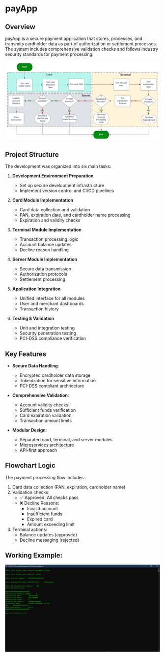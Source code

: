 # payApp

## Overview
payApp is a secure payment application that stores, processes, and transmits cardholder data as part of authorization or settlement processes. The system includes comprehensive validation checks and follows industry security standards for payment processing.

![Payment Processing Flowchart](Photos/payment_flowchart.jpeg)

## Project Structure
The development was organized into six main tasks:

1. **Development Environment Preparation**
   - Set up secure development infrastructure
   - Implement version control and CI/CD pipelines

2. **Card Module Implementation**
   - Card data collection and validation
   - PAN, expiration date, and cardholder name processing
   - Expiration and validity checks

3. **Terminal Module Implementation**
   - Transaction processing logic
   - Account balance updates
   - Decline reason handling

4. **Server Module Implementation**
   - Secure data transmission
   - Authorization protocols
   - Settlement processing

5. **Application Integration**
   - Unified interface for all modules
   - User and merchant dashboards
   - Transaction history

6. **Testing & Validation**
   - Unit and integration testing
   - Security penetration testing
   - PCI-DSS compliance verification

## Key Features
- **Secure Data Handling**:
  - Encrypted cardholder data storage
  - Tokenization for sensitive information
  - PCI-DSS compliant architecture

- **Comprehensive Validation**:
  - Account validity checks
  - Sufficient funds verification
  - Card expiration validation
  - Transaction amount limits

- **Modular Design**:
  - Separated card, terminal, and server modules
  - Microservices architecture
  - API-first approach

## Flowchart Logic
The payment processing flow includes:
1. Card data collection (PAN, expiration, cardholder name)
2. Validation checks:
   - ✅ Approved: All checks pass
   - ❌ Decline Reasons:
     - Invalid account
     - Insufficient funds
     - Expired card
     - Amount exceeding limit
3. Terminal actions:
   - Balance updates (approved)
   - Decline messaging (rejected)
## Working Example:
![Example](Photos/Working_Example.png)
